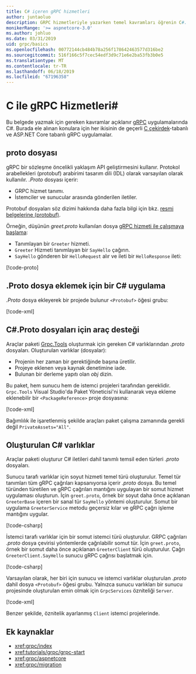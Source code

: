 ```yaml
---
title: C# içeren gRPC hizmetleri
author: juntaoluo
description: GRPC hizmetleriyle yazarken temel kavramları öğrenin C#.
monikerRange: '>= aspnetcore-3.0'
ms.author: johluo
ms.date: 03/31/2019
uid: grpc/basics
ms.openlocfilehash: 00772144cb484b78a256f178642463577d316be2
ms.sourcegitcommit: 516f166c5f7cec54edf3d9c71e6e2ba53fb3b0e5
ms.translationtype: MT
ms.contentlocale: tr-TR
ms.lasthandoff: 06/18/2019
ms.locfileid: "67196358"
---
```

# <a name="grpc-services-with-c"></a>C ile gRPC Hizmetleri\#

Bu belgede yazmak için gereken kavramlar açıklanır [gRPC](https://grpc.io/docs/guides/) uygulamalarında C#. Burada ele alınan konulara için her ikisinin de geçerli [C çekirdek](https://grpc.io/blog/grpc-stacks)-tabanlı ve ASP.NET Core tabanlı gRPC uygulamalar.

## <a name="proto-file"></a>proto dosyası

gRPC bir sözleşme öncelikli yaklaşım API geliştirmesini kullanır. Protokol arabellekleri (protobuf) arabirimi tasarım dili (IDL) olarak varsayılan olarak kullanılır. *.Proto* dosyası içerir:

* GRPC hizmet tanımı.
* İstemciler ve sunucular arasında gönderilen iletiler.

Protobuf dosyaları söz dizimi hakkında daha fazla bilgi için bkz. [resmi belgelerine (protobuf)](https://developers.google.com/protocol-buffers/docs/proto3).

Örneğin, düşünün *greet.proto* kullanılan dosya [gRPC hizmeti ile çalışmaya başlama](xref:tutorials/grpc/grpc-start):

* Tanımlayan bir `Greeter` hizmeti.
* `Greeter` Hizmeti tanımlayan bir `SayHello` çağırın.
* `SayHello` gönderen bir `HelloRequest` alır ve ileti bir `HelloResponse` ileti:

[!code-proto[](~/tutorials//grpc/grpc-start/sample/GrpcGreeter/Protos/greet.proto)]

## <a name="add-a-proto-file-to-a-c-app"></a>.Proto dosya eklemek için bir C\# uygulama

*.Proto* dosya ekleyerek bir projede bulunur `<Protobuf>` öğesi grubu:

[!code-xml[](~/tutorials/grpc/grpc-start/sample/GrpcGreeter/GrpcGreeter.csproj?highlight=2&range=7-9)]

## <a name="c-tooling-support-for-proto-files"></a>C#.Proto dosyaları için araç desteği

Araçlar paketi [Grpc.Tools](https://www.nuget.org/packages/Grpc.Tools/) oluşturmak için gereken C# varlıklarından *.proto* dosyaları. Oluşturulan varlıklar (dosyalar):

* Projenin her zaman bir gerektiğinde başına üretilir.
* Projeye eklenen veya kaynak denetimine iade.
* Bulunan bir derleme yapıtı olan *obj* dizin.

Bu paket, hem sunucu hem de istemci projeleri tarafından gereklidir. `Grpc.Tools` Visual Studio'da Paket Yöneticisi'ni kullanarak veya ekleme eklenebilir bir `<PackageReference>` proje dosyasına:

[!code-xml[](~/tutorials/grpc/grpc-start/sample/GrpcGreeter/GrpcGreeter.csproj?highlight=1&range=15)]

Bağımlılık ile işaretlenmiş şekilde araçları paket çalışma zamanında gerekli değil `PrivateAssets="All"`.

## <a name="generated-c-assets"></a>Oluşturulan C# varlıklar

Araçlar paketi oluşturur C# iletileri dahil tanımlı temsil eden türleri *.proto* dosyaları.

Sunucu tarafı varlıklar için soyut hizmeti temel türü oluşturulur. Temel tür tanımları tüm gRPC çağrıları kapsanıyorsa içerir *.proto* dosya. Bu temel türünden türetilen ve gRPC çağrıları mantığını uygulayan bir somut hizmet uygulaması oluşturun. İçin `greet.proto`, örnek bir soyut daha önce açıklanan `GreeterBase` içeren bir sanal tür `SayHello` yöntemi oluşturulur. Somut bir uygulama `GreeterService` metodu geçersiz kılar ve gRPC çağrı işleme mantığını uygular.

[!code-csharp[](~/tutorials//grpc/grpc-start/sample/GrpcGreeter/Services/GreeterService.cs?name=snippet)]

İstemci tarafı varlıklar için bir somut istemci türü oluşturulur. GRPC çağrıları *.proto* dosya çevirisi yöntemlerde çağrılabilir somut tür. İçin `greet.proto`, örnek bir somut daha önce açıklanan `GreeterClient` türü oluşturulur. Çağrı `GreeterClient.SayHello` sunucu gRPC çağrısı başlatmak için.

[!code-csharp[](~/tutorials//grpc/grpc-start/sample/GrpcGreeterClient/Program.cs?highlight=5-8&name=snippet)]

Varsayılan olarak, her biri için sunucu ve istemci varlıklar oluşturulan *.proto* dahil dosya `<Protobuf>` öğesi grubu. Yalnızca sunucu varlıkları bir sunucu projesinde oluşturulan emin olmak için `GrpcServices` özniteliği `Server`.

[!code-xml[](~/tutorials//grpc/grpc-start/sample/GrpcGreeter/GrpcGreeter.csproj?highlight=2&range=7-9)]

Benzer şekilde, öznitelik ayarlanmış `Client` istemci projelerinde.

## <a name="additional-resources"></a>Ek kaynaklar

* <xref:grpc/index>
* <xref:tutorials/grpc/grpc-start>
* <xref:grpc/aspnetcore>
* <xref:grpc/migration>

